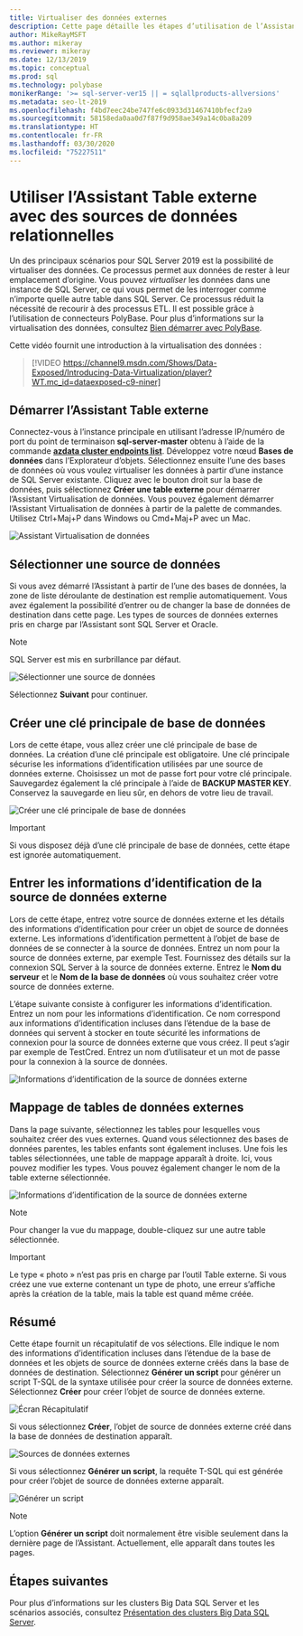 ```yaml
---
title: Virtualiser des données externes
description: Cette page détaille les étapes d’utilisation de l’Assistant Création d’une table externe pour des sources de données relationnelles.
author: MikeRayMSFT
ms.author: mikeray
ms.reviewer: mikeray
ms.date: 12/13/2019
ms.topic: conceptual
ms.prod: sql
ms.technology: polybase
monikerRange: '>= sql-server-ver15 || = sqlallproducts-allversions'
ms.metadata: seo-lt-2019
ms.openlocfilehash: f4bd7eec24be747fe6c0933d31467410bfecf2a9
ms.sourcegitcommit: 58158eda0aa0d7f87f9d958ae349a14c0ba8a209
ms.translationtype: HT
ms.contentlocale: fr-FR
ms.lasthandoff: 03/30/2020
ms.locfileid: "75227511"
---
```

# <a name="use-the-external-table-wizard-with-relational-data-sources"></a>Utiliser l’Assistant Table externe avec des sources de données relationnelles

Un des principaux scénarios pour SQL Server 2019 est la possibilité de virtualiser des données. Ce processus permet aux données de rester à leur emplacement d’origine. Vous pouvez *virtualiser* les données dans une instance de SQL Server, ce qui vous permet de les interroger comme n’importe quelle autre table dans SQL Server. Ce processus réduit la nécessité de recourir à des processus ETL. Il est possible grâce à l’utilisation de connecteurs PolyBase. Pour plus d’informations sur la virtualisation des données, consultez [Bien démarrer avec PolyBase](polybase-guide.md).

Cette vidéo fournit une introduction à la virtualisation des données :

> [!VIDEO https://channel9.msdn.com/Shows/Data-Exposed/Introducing-Data-Virtualization/player?WT.mc_id=dataexposed-c9-niner]


## <a name="start-the-external-table-wizard"></a>Démarrer l’Assistant Table externe

Connectez-vous à l’instance principale en utilisant l’adresse IP/numéro de port du point de terminaison **sql-server-master** obtenu à l’aide de la commande [**azdata cluster endpoints list**](../../big-data-cluster/deployment-guidance.md#endpoints). Développez votre nœud **Bases de données** dans l’Explorateur d’objets. Sélectionnez ensuite l’une des bases de données où vous voulez virtualiser les données à partir d’une instance de SQL Server existante. Cliquez avec le bouton droit sur la base de données, puis sélectionnez **Créer une table externe** pour démarrer l’Assistant Virtualisation de données. Vous pouvez également démarrer l’Assistant Virtualisation de données à partir de la palette de commandes. Utilisez Ctrl+Maj+P dans Windows ou Cmd+Maj+P avec un Mac.

![Assistant Virtualisation de données](media/data-virtualization/virtualize-data-wizard.png)
## <a name="select-a-data-source"></a>Sélectionner une source de données

Si vous avez démarré l’Assistant à partir de l’une des bases de données, la zone de liste déroulante de destination est remplie automatiquement. Vous avez également la possibilité d’entrer ou de changer la base de données de destination dans cette page. Les types de sources de données externes pris en charge par l’Assistant sont SQL Server et Oracle.

> [!NOTE]
>SQL Server est mis en surbrillance par défaut.


![Sélectionner une source de données](media/data-virtualization/select-data-source.png)

Sélectionnez **Suivant** pour continuer.

## <a name="create-a-database-master-key"></a>Créer une clé principale de base de données

Lors de cette étape, vous allez créer une clé principale de base de données. La création d’une clé principale est obligatoire. Une clé principale sécurise les informations d’identification utilisées par une source de données externe. Choisissez un mot de passe fort pour votre clé principale. Sauvegardez également la clé principale à l’aide de **BACKUP MASTER KEY**. Conservez la sauvegarde en lieu sûr, en dehors de votre lieu de travail.

![Créer une clé principale de base de données](media/data-virtualization/virtualize-data-master-key.png)

> [!IMPORTANT]
> Si vous disposez déjà d’une clé principale de base de données, cette étape est ignorée automatiquement.

## <a name="enter-external-data-source-credentials"></a>Entrer les informations d’identification de la source de données externe

Lors de cette étape, entrez votre source de données externe et les détails des informations d’identification pour créer un objet de source de données externe. Les informations d’identification permettent à l’objet de base de données de se connecter à la source de données. Entrez un nom pour la source de données externe, par exemple Test. Fournissez des détails sur la connexion SQL Server à la source de données externe. Entrez le **Nom du serveur** et le **Nom de la base de données** où vous souhaitez créer votre source de données externe.

L’étape suivante consiste à configurer les informations d’identification. Entrez un nom pour les informations d’identification. Ce nom correspond aux informations d’identification incluses dans l’étendue de la base de données qui servent à stocker en toute sécurité les informations de connexion pour la source de données externe que vous créez. Il peut s’agir par exemple de TestCred. Entrez un nom d’utilisateur et un mot de passe pour la connexion à la source de données.

![Informations d’identification de la source de données externe](media/data-virtualization/data-source-credentials.png)

## <a name="external-data-table-mapping"></a>Mappage de tables de données externes

Dans la page suivante, sélectionnez les tables pour lesquelles vous souhaitez créer des vues externes. Quand vous sélectionnez des bases de données parentes, les tables enfants sont également incluses. Une fois les tables sélectionnées, une table de mappage apparaît à droite. Ici, vous pouvez modifier les types. Vous pouvez également changer le nom de la table externe sélectionnée.

![Informations d’identification de la source de données externe](media/data-virtualization/data-table-mapping.png)

> [!NOTE]
>Pour changer la vue du mappage, double-cliquez sur une autre table sélectionnée.

> [!IMPORTANT]
>Le type « photo » n’est pas pris en charge par l’outil Table externe. Si vous créez une vue externe contenant un type de photo, une erreur s’affiche après la création de la table, mais la table est quand même créée.

## <a name="summary"></a>Résumé

Cette étape fournit un récapitulatif de vos sélections. Elle indique le nom des informations d’identification incluses dans l’étendue de la base de données et les objets de source de données externe créés dans la base de données de destination. Sélectionnez **Générer un script** pour générer un script T-SQL de la syntaxe utilisée pour créer la source de données externe. Sélectionnez **Créer** pour créer l’objet de source de données externe.

![Écran Récapitulatif](media/data-virtualization/virtualize-data-summary.png)

Si vous sélectionnez **Créer**, l’objet de source de données externe créé dans la base de données de destination apparaît.

![Sources de données externes](media/data-virtualization/external-data-sources.png)

Si vous sélectionnez **Générer un script**, la requête T-SQL qui est générée pour créer l’objet de source de données externe apparaît.

![Générer un script](media/data-virtualization/generated-script.png)

> [!NOTE]
> L’option **Générer un script** doit normalement être visible seulement dans la dernière page de l’Assistant. Actuellement, elle apparaît dans toutes les pages.

## <a name="next-steps"></a>Étapes suivantes

Pour plus d’informations sur les clusters Big Data SQL Server et les scénarios associés, consultez [Présentation des clusters Big Data SQL Server](../../big-data-cluster/big-data-cluster-overview.md).
